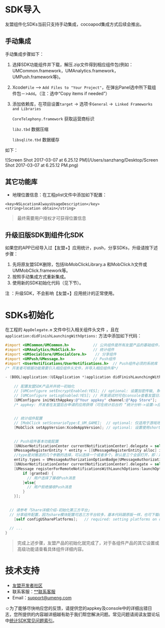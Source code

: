 

# SDK导入

友盟组件化SDKs当前只支持手动集成，cocoapod集成方式后续会推出。



## 手动集成

手动集成步骤如下：

1. 选择SDK功能组件并下载，解压.zip文件得到相应组件包(例如：UMCommon.framework，UMAnalytics.framework， UMPush.framework等)。

2. Xcode`File` —> `Add Files to "Your Project"`，在弹出Panel选中所下载组件包－>`Add`。（注：选中“Copy items if needed”）

3. 添加依赖库，在项目设置`target` -> 选项卡`General` ->` Linked Frameworks and Libraries`

     `CoreTelephony.framework` 获取运营商标识 

     `libz.tbd`  数据压缩

     `libsqlite.tbd`  数据缓存

如下：

![Screen Shot 2017-03-07 at 6.25.12 PM](/Users/sanzhang/Desktop/Screen Shot 2017-03-07 at 6.25.12 PM.png)



## 其它功能库

- 地理位置信息：在工程plist文件中添加如下配置：

```plist
<key>NSLocationAlwaysUsageDescription</key>
<string>location obtain</string>
```

> 最终需要用户授权才可获得位置信息



## 升级旧版SDK到组件化SDK

如果您的APP已经导入过【友盟+】应用统计，push，分享SDKs，升级请按下述步骤：

1. 先将原友盟SDK删除，包括libMobClickLibrary.a 和MobClick.h文件或UMMobClick.framework等。
2. 按照手动集成方式重新集成。
3. 使用新的SDK初始化代码（见下节）。

注 ：升级SDK，不会影响【友盟+】应用统计的正常使用。



# SDKs初始化

在工程的 `AppDelegate.m` 文件中引入相关组件头文件 ，且在 `application:didFinishLaunchingWithOptions:` 方法中添加如下代码：

```objective-c
#import <UMCommon/UMCommon.h>			// 公共组件是所有友盟产品的基础组件，必选
#import <UMAnalytics/MobClick.h>		// 统计组件
#import <UMSocialCore/UMSocialCore.h>	 // 分享组件
#import <UMPush/UMessage.h>				// Push组件
#import <UserNotifications/UserNotifications.h>  // Push组件必须的系统库 
/* 开发者可根据功能需要引入相应组件头文件，并导入相应组件库*/
  
- (BOOL)application:(UIApplication *)application didFinishLaunchingWithOptions:(NSDictionary *)launchOptions {   
  
  	// 配置友盟SDK产品并并统一初始化
    // [UMConfigure setEncryptEnabled:YES]; // optional: 设置加密传输, 默认NO. 
	// [UMConfigure setLogEnabled:YES]; // 开发调试时可在console查看友盟日志显示，发布产品必须移除。
    [UMConfigure initWithAppkey:@"Your appkey" channel:@"App Store"]; 
  	/* appkey: 开发者在友盟后台申请的应用获得（可在统计后台的 “统计分析->设置->应用信息” 页面查看）*/
  
  
    // 统计组件配置
  	// [MobClick setScenarioType:E_UM_GAME];  // optional: 仅适用于游戏场景，应用统计不用设置
	[MobClick setAppVersion:XcodeAppVersion]; // optional: 设置使用shortversion，默认为buildversion
  
  
    // Push组件基本功能配置
    [UNUserNotificationCenter currentNotificationCenter].delegate = self;
    UMessageRegisterEntity * entity = [[UMessageRegisterEntity alloc] init];
    //type是对推送的几个参数的选择，可以选择一个或者多个。默认是三个全部打开，即：声音，弹窗，角标等
    entity.types = UMessageAuthorizationOptionBadge|UMessageAuthorizationOptionAlert;
    [UNUserNotificationCenter currentNotificationCenter].delegate = self;
    [UMessage registerForRemoteNotificationsWithLaunchOptions:launchOptions Entity:entity completionHandler:^(BOOL granted, NSError * _Nullable error) {
        if (granted) {
          // 用户选择了接收Push消息
        }else{
          // 用户拒绝接收Push消息
        }
    }];
  
  
  // 请参考「Share详细介绍-初始化第三方平台」
  // 分享组件配置，因为share模块配置可选三方平台较多，基本代码跟原版一样，也可下载demo查看
    [self configUSharePlatforms];   // required: setting platforms on demand
  
  // ...
}
```

> 完成上述步骤，友盟产品的初始化就完成了，对于各组件产品的其它设置或高级功能请查看具体组件详细内容。



# 技术支持

- [友盟开发者社区](http://bbs.umeng.com/)
- 联系客服：[**联系客服](https://service.taobao.com/support/minerva/robot.htm?spm=0.0.0.0.Q6TuTf&sourceId=1523174451)
- Email：support@umeng.com

☺为了能够尽快响应您的反馈，请提供您的appkey及console中的详细出错日志，您所提供的内容越详细越有助于我们帮您解决问题。常见问题请阅读友盟论坛中[统计SDK常见问题索引](http://bbs.umeng.com/thread-5421-1-1.html)。
